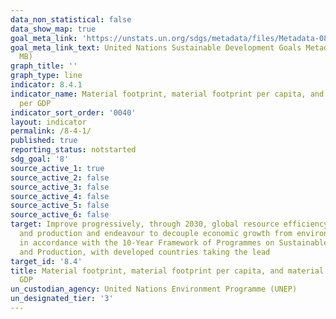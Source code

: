 ```yaml
---
data_non_statistical: false
data_show_map: true
goal_meta_link: 'https://unstats.un.org/sdgs/metadata/files/Metadata-08-04-01.pdf '
goal_meta_link_text: United Nations Sustainable Development Goals Metadata (PDF 4.0
  MB)
graph_title: ''
graph_type: line
indicator: 8.4.1
indicator_name: Material footprint, material footprint per capita, and material footprint
  per GDP
indicator_sort_order: '0040'
layout: indicator
permalink: /8-4-1/
published: true
reporting_status: notstarted
sdg_goal: '8'
source_active_1: true
source_active_2: false
source_active_3: false
source_active_4: false
source_active_5: false
source_active_6: false
target: Improve progressively, through 2030, global resource efficiency in consumption
  and production and endeavour to decouple economic growth from environmental degradation,
  in accordance with the 10-Year Framework of Programmes on Sustainable Consumption
  and Production, with developed countries taking the lead
target_id: '8.4'
title: Material footprint, material footprint per capita, and material footprint per
  GDP
un_custodian_agency: United Nations Environment Programme (UNEP)
un_designated_tier: '3'
---
```

